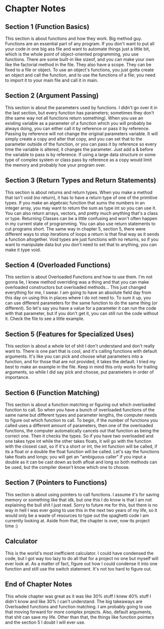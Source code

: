 # Chapter Notes

## Section 1 (Function Basics)

This section is about functions and how they work. Big method guy. Functions are an essential part of any program. If you don't want to put all your code in one big ass file and want to automate things just a little bit, which is the whole point of object-oriented programming, you use functions. There are some built-in like sizeof, and you can make your own like the factorial method in the file. They also have a scope. They can be fixed to a file or object. To use an object's functions, you just gotta create an object and call the function, and to use the functions of a file; you need to import it to your main file and call it in main.

## Section 2 (Argument Passing)

This section is about the parameters used by functions. I didn't go over it in the last section, but every function has parameters; sometimes they don't (the same way not all functions return something). When you use an existing variable as a parameter of a function which you will probably be always doing, you can either call it by reference or pass it by reference. Passing by reference will not change the original parameters variable. It will simply create a copy and alter that copy, and you can set that to the parameter outside of the function, or you can pass it by reference so every time the variable is altered, it changes the parameter. Just add a & before the variable to pass is by reference. If using a large data structure or some type of complex system or class pass by reference as a copy would limit the memory and probably hoe your program over.

## Section 3 (Return Types and Return Statements)

This section is about returns and return types. When you make a method that isn't void (no return), it has to have a return type of one of the primitive types. If you make an algebraic function that sums the numbers in an integer array, you may want to return the sum as type int so you can use it. You can also return arrays, vectors, and pretty much anything that's a class or type. Returning Classes can be a little confusing and won't often happen in my current state of programming. You can also use return statements to cut programs short. The same way in chapter 5, section 5, there were different ways to stop iterations of loops a return is that final way as it sends a function altogether. Void types are just functions with no returns, so if you want to manipulate data but you don't need to set that to anything, you can make it type void.

## Section 4 (Overloaded Functions)

This section is about Overloaded Functions and how to use them. I'm not gonna lie, I knew method overriding was a thing and that you can make overloaded constructors but overloaded methods... This just changed everything for me, I swear. I am going to have an absolute field day from this day on using this in places where I do not need to. To sum it up, you can use different parameters for the same function to do the same thing (or different). So let's say you have a value for a parameter it can run the code with that parameter, but if you don't get it, you can still run the code without it. Check the file to see a little example.

## Section 5 (Features for Specialized Uses)

This section is about a whole lot of shit I don't understand and don't really want to. There is one part that is cool, and it's calling functions with default arguments. It's like you can pick and choose what parameters into a function, and for those that are not provided, it takes the default. I tried my best to make an example in the file. Keep in mind this only works for trailing arguments, so while I did say pick and choose, put parameters in order of importance.

## Section 6 (Function Matching)

This section is about a function matching or figuring out which overloaded function to call. So when you have a bunch of overloaded functions of the same name but different types and parameter lengths, the computer needs to figure out which function to call. To begin, if the number of functions you called uses a different amount of parameters, then one of the overloaded functions, the computer automatically cancels out that function as being the correct one. Then it checks the types. So if you have two overloaded and one takes type int while the other takes floats, it will go with the function with the closest cast, so if it's a short or int, the int function will be called, if its a float or a double the float function will be called. Let's say the functions take floats and longs; you will get an "ambiguous caller" if you input a double as it can be cast down as both afloat and long so both methods can be used, but the compiler doesn't know which one to choose.

## Section 7 (Pointers to Functions)

This section is about using pointers to call functions. I assume it's for saving memory or something like that idk, but one this I do know is that I am not explaining the bull shit I just read. Sorry to future me for this, but there is no way in hell I was ever going to use this in the next two years of my life, so it would only be a waste of resources to type out the spaghetti code I am currently looking at. Aside from that, the chapter is over, now its project time :)

## Calculator

This is the world's most inefficient calculator. I could have condensed the code, but I got way too lazy to do all that for a project no one but myself will ever look at. As a matter of fact, figure out how I could condense it into one function and still use the switch statement. It's not too hard to figure out.

## End of Chapter Notes

This whole chapter was great as it was like 30% stuff I knew 40% stuff I didn't know and like 30% I can't understand. The big takeaways are Overloaded functions and function matching. I am probably going to use that moving forward for more complex projects. Also, default arguments, that shit can save my life. Other than that, the things like function pointers and the section 5 I doubt I will ever use.
